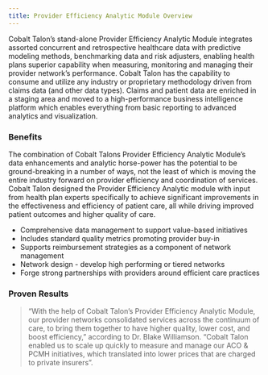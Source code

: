 ```yaml
---
title: Provider Efficiency Analytic Module Overview
---
```

Cobalt Talon’s stand-alone Provider Efficiency Analytic Module integrates assorted concurrent and retrospective healthcare data with predictive modeling methods, benchmarking data and risk adjusters, enabling health plans superior capability when measuring, monitoring and managing their provider network’s performance. Cobalt Talon has the capability to consume and utilize any industry or proprietary methodology driven from claims data (and other data types). Claims and patient data are enriched in a staging area and moved to a high-performance business intelligence platform which enables everything from basic reporting to advanced analytics and visualization.

### Benefits
The combination of Cobalt Talons Provider Efficiency Analytic Module’s data enhancements and analytic horse-power has the potential to be ground-breaking in a number of ways, not the least of which is moving the entire industry forward on provider efficiency and coordination of services. Cobalt Talon designed the Provider Efficiency Analytic module with input from health plan experts specifically to achieve significant improvements in the effectiveness and efficiency of patient care, all while driving improved patient outcomes and higher quality of care.
* Comprehensive data management to support value-based initiatives
* Includes standard quality metrics promoting provider buy-in
* Supports reimbursement strategies as a component of network management
* Network design - develop high performing or tiered networks
* Forge strong partnerships with providers around efficient care practices

### Proven Results
>“With the help of Cobalt Talon’s Provider Efficiency Analytic Module, our provider networks consolidated services across the continuum of care, to bring them together to have higher quality, lower cost, and boost efficiency,” according to Dr. Blake Williamson. “Cobalt Talon enabled us to scale up quickly to measure and manage our ACO & PCMH initiatives, which translated into lower prices that are charged to private insurers”.